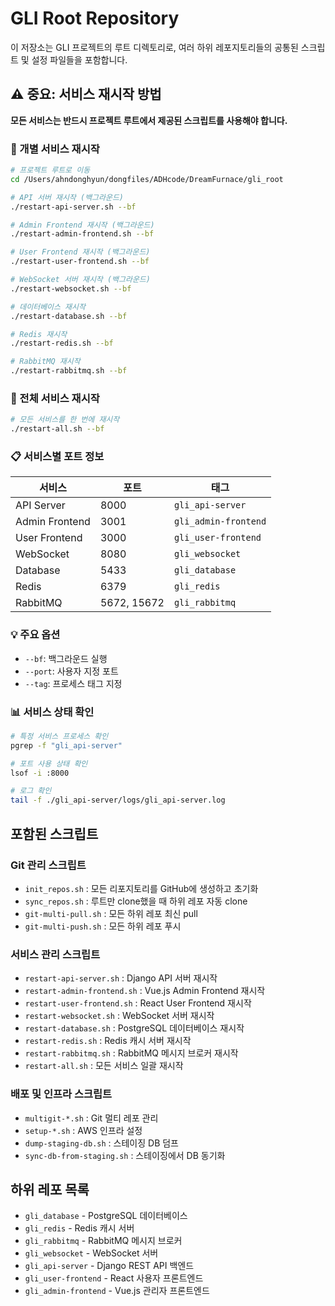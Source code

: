 # GLI Root Repository

이 저장소는 GLI 프로젝트의 루트 디렉토리로, 여러 하위 레포지토리들의 공통된 스크립트 및 설정 파일들을 포함합니다.

## ⚠️ 중요: 서비스 재시작 방법

**모든 서비스는 반드시 프로젝트 루트에서 제공된 스크립트를 사용해야 합니다.**

### 🔄 개별 서비스 재시작

```bash
# 프로젝트 루트로 이동
cd /Users/ahndonghyun/dongfiles/ADHcode/DreamFurnace/gli_root

# API 서버 재시작 (백그라운드)
./restart-api-server.sh --bf

# Admin Frontend 재시작 (백그라운드)
./restart-admin-frontend.sh --bf

# User Frontend 재시작 (백그라운드)
./restart-user-frontend.sh --bf

# WebSocket 서버 재시작 (백그라운드)
./restart-websocket.sh --bf

# 데이터베이스 재시작
./restart-database.sh --bf

# Redis 재시작
./restart-redis.sh --bf

# RabbitMQ 재시작
./restart-rabbitmq.sh --bf
```

### 🚀 전체 서비스 재시작

```bash
# 모든 서비스를 한 번에 재시작
./restart-all.sh --bf
```

### 📋 서비스별 포트 정보

| 서비스 | 포트 | 태그 |
|--------|------|------|
| API Server | 8000 | `gli_api-server` |
| Admin Frontend | 3001 | `gli_admin-frontend` |
| User Frontend | 3000 | `gli_user-frontend` |
| WebSocket | 8080 | `gli_websocket` |
| Database | 5433 | `gli_database` |
| Redis | 6379 | `gli_redis` |
| RabbitMQ | 5672, 15672 | `gli_rabbitmq` |

### 💡 주요 옵션

- `--bf`: 백그라운드 실행
- `--port`: 사용자 지정 포트
- `--tag`: 프로세스 태그 지정

### 📊 서비스 상태 확인

```bash
# 특정 서비스 프로세스 확인
pgrep -f "gli_api-server"

# 포트 사용 상태 확인
lsof -i :8000

# 로그 확인
tail -f ./gli_api-server/logs/gli_api-server.log
```

## 포함된 스크립트

### Git 관리 스크립트
- `init_repos.sh` : 모든 리포지토리를 GitHub에 생성하고 초기화
- `sync_repos.sh` : 루트만 clone했을 때 하위 레포 자동 clone
- `git-multi-pull.sh` : 모든 하위 레포 최신 pull
- `git-multi-push.sh` : 모든 하위 레포 푸시

### 서비스 관리 스크립트
- `restart-api-server.sh` : Django API 서버 재시작
- `restart-admin-frontend.sh` : Vue.js Admin Frontend 재시작
- `restart-user-frontend.sh` : React User Frontend 재시작
- `restart-websocket.sh` : WebSocket 서버 재시작
- `restart-database.sh` : PostgreSQL 데이터베이스 재시작
- `restart-redis.sh` : Redis 캐시 서버 재시작
- `restart-rabbitmq.sh` : RabbitMQ 메시지 브로커 재시작
- `restart-all.sh` : 모든 서비스 일괄 재시작

### 배포 및 인프라 스크립트
- `multigit-*.sh` : Git 멀티 레포 관리
- `setup-*.sh` : AWS 인프라 설정
- `dump-staging-db.sh` : 스테이징 DB 덤프
- `sync-db-from-staging.sh` : 스테이징에서 DB 동기화

## 하위 레포 목록

- `gli_database` - PostgreSQL 데이터베이스
- `gli_redis` - Redis 캐시 서버
- `gli_rabbitmq` - RabbitMQ 메시지 브로커
- `gli_websocket` - WebSocket 서버
- `gli_api-server` - Django REST API 백엔드
- `gli_user-frontend` - React 사용자 프론트엔드
- `gli_admin-frontend` - Vue.js 관리자 프론트엔드
